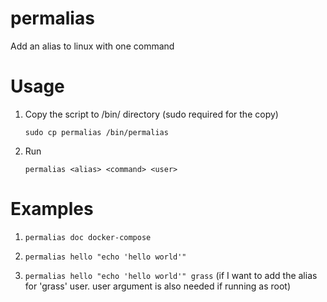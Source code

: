 # permalias
Add an alias to linux with one command

# Usage

1. Copy the script to /bin/ directory (sudo required for the copy)
	
	`sudo cp permalias /bin/permalias`

2. Run

	`permalias <alias> <command> <user>`

# Examples

1. `permalias doc docker-compose`

2. `permalias hello "echo 'hello world'"`

3. `permalias hello "echo 'hello world'" grass` (if I want to add the alias for 'grass' user. user argument is also needed if running as root)